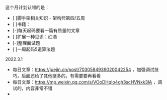 这个月计划认领的是：

- [ ]脚手架相关知识 - 架构师第四/五周
- [ ]书籍：
- [-]每天起码要看一篇有质量的文章
- [ ]扩展一种见识：红酒
- [-]整理面试题
- [ ]一周起码5道算法题


2022.3.1
- 每日文章：https://juejin.cn/post/7030584939020042254 ，加强调试技巧，后面还给了其他挺多的，有需要要再看看
- 每日文章：https://mp.weixin.qq.com/s/VOoDHqIo4gh3scHVNxk3lA ，调试的，内容非常不错
- 
